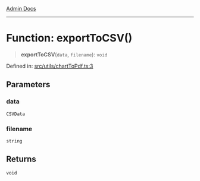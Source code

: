 [Admin Docs](/)

***

# Function: exportToCSV()

> **exportToCSV**(`data`, `filename`): `void`

Defined in: [src/utils/chartToPdf.ts:3](https://github.com/Aad1tya27/talawa-admin/blob/dd4a08e622d0fa38bcf9758a530e8cdf917dbac8/src/utils/chartToPdf.ts#L3)

## Parameters

### data

`CSVData`

### filename

`string`

## Returns

`void`
